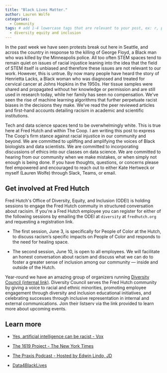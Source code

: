 ```yaml
---
title: "Black Lives Matter."
author: Lauren Wolfe
categories:
  - Community
tags: # add 1-4 lowercase tags that are relevant to your post, ex: r, python, genomics, workflows
  - diversity equity and inclusion
---
```

In the past week we have seen protests break out here in Seattle, and across the country in response to the killing of George Floyd, a Black man who was killed by the Minneapolis police.  All too often STEM spaces tend to remain quiet on issues of racial injustice leaning into the idea that the field of STEM itself is unbiased and therefore these issues are not relevant to our work. However, this is untrue. By now many people have heard the story of Henrietta Lacks, a Black woman who was diagnosed and treated for cervical cancer at Johns Hopkins in the 1950s. Her tissue samples were shared and propagated without her knowledge or permission and are still used in research today, while her family has seen no compensation. We've seen the rise of machine learning algorithms that further perpetuate racist biases in the decisions they make. We've read the peer reviewed articles and first-hand accounts detailing racisim in academic and scientific institutions.

Tech and data science spaces tend to be overwhelmingly white. This is true here at Fred Hutch and within The Coop. I am writing this post to express The Coop's firm stance against racial injustice in our community and beyond. We are committed to uplifting and amplifying the voices of Black biologists and data scientists. We are committed to incorporating discussions of ethics into our classes on data science. We are committed to hearing from our community when we make mistakes, or when simply not enough is being done. If you have thoughts, questions, or concerns please feel empowered and encouraged to reach out to either Kate Hertweck or myself (Lauren Wolfe) through Slack, Teams, or email.

## Get involved at Fred Hutch

Fred Hutch's Office of Diversity, Equity, and Inclusion (ODEI) is holding sessions to engage the Fred Hutch commuity in structured conversation about racisim. If you're a Fred Hutch employee you can register for either of the following sessions by emailing the ODEI at `diversity` at `fredhutch.org` and requesting a registration link.

* The first session, June 3, is specifically for People of Color at the Hutch, to discuss racism’s specific impacts on People of Color and responds to the need for healing space. 

* The second session, June 10, is open to all employees. We will facilitate an honest conversation about racism and discuss what we can do to foster a greater sense of inclusion among our community — inside and outside of the Hutch. 

Year-round we have an amazing group of organizers running [Diversity Council (internal link)](https://centernet.fredhutch.org/cn/u/di/erg/diversity-council.html). Diversity Council serves the Fred Hutch community by giving a voice to racial and ethnic minorities, promoting employee engagement through diversity and inclusion educational initiatives, and celebrating successes through inclusive representation in internal and external communications. Join their listserv via the link provided to learn more about upcoming events.

## Learn more

* [Yes, artificial intelligence can be racist - Vox](https://www.vox.com/science-and-health/2019/1/23/18194717/alexandria-ocasio-cortez-ai-bias)

* [The 1619 Project - The New York Times](https://www.nytimes.com/interactive/2019/08/14/magazine/1619-america-slavery.html)

* [The Praxis Podcast - Hosted by Edwin Lindo, JD](https://clime.washington.edu/praxis)

* [Data4BlackLives](http://d4bl.org/)
